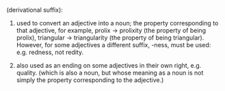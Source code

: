 (derivational suffix):

1. used to convert an adjective into a noun; the property corresponding to that adjective, for example, prolix -> prolixity (the property of being prolix), triangular -> triangularity (the property of being triangular). However, for some adjectives a different suffix, -ness, must be used: e.g. redness, not redity.

2. also used as an ending on some adjectives in their own right, e.g. quality. (which is also a noun, but whose meaning as a noun is not simply the property corresponding to the adjective.)